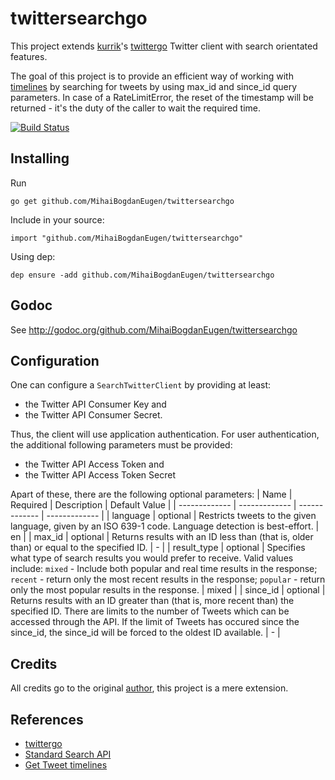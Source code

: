 twittersearchgo
=========
This project extends [kurrik](https://github.com/kurrik)'s [twittergo](https://github.com/kurrik/twittergo) Twitter client with search orientated features.

The goal of this project is to provide an efficient way of working with [timelines](https://developer.twitter.com/en/docs/tweets/timelines/guides/working-with-timelines) by searching for tweets by using max_id and since_id query parameters.
In case of a RateLimitError, the reset of the timestamp will be returned - it's the duty of the caller to wait the required time.

[![Build Status](https://travis-ci.org/MihaiBogdanEugen/twittersearchgo.svg?branch=master)](https://travis-ci.org/MihaiBogdanEugen/twittersearchgo)

Installing
----------
Run

    go get github.com/MihaiBogdanEugen/twittersearchgo

Include in your source:

    import "github.com/MihaiBogdanEugen/twittersearchgo"
    
Using dep:

    dep ensure -add github.com/MihaiBogdanEugen/twittersearchgo

Godoc
-----
See http://godoc.org/github.com/MihaiBogdanEugen/twittersearchgo

Configuration
-----

One can configure a `SearchTwitterClient` by providing at least:
- the Twitter API Consumer Key and
- the Twitter API Consumer Secret.

Thus, the client will use application authentication. For user authentication, the additional following parameters must be provided:
- the Twitter API Access Token and
- the Twitter API Access Token Secret

Apart of these, there are the following optional parameters:
| Name | Required | Description | Default Value | 
| ------------- | ------------- | ------------- | ------------- |
| language | optional | Restricts tweets to the given language, given by an ISO 639-1 code. Language detection is best-effort. | en |
| max_id | optional | Returns results with an ID less than (that is, older than) or equal to the specified ID. | - |
| result_type | optional | Specifies what type of search results you would prefer to receive. Valid values include: `mixed` - Include both popular and real time results in the response; `recent` - return only the most recent results in the response; `popular` - return only the most popular results in the response. | mixed |
| since_id | optional | Returns results with an ID greater than (that is, more recent than) the specified ID. There are limits to the number of Tweets which can be accessed through the API. If the limit of Tweets has occured since the since_id, the since_id will be forced to the oldest ID available. | - |


Credits
-----
All credits go to the original [author](https://github.com/kurrik), this project is a mere extension.

References
-----
- [twittergo](https://github.com/kurrik/twittergo)
- [Standard Search API](https://developer.twitter.com/en/docs/tweets/search/api-reference/get-search-tweets)
- [Get Tweet timelines](https://developer.twitter.com/en/docs/tweets/timelines/guides/working-with-timelines)
